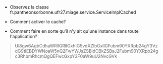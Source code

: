 * Observez la classe fr.pantheonsorbonne.ufr27.miage.service.ServiceImplCached

* Comment activer le cache? 
* Comment faire en sorte qu'il n'y ait qu'une instance dans toute l'application?

> Ui8gw6AgbCdhaWRlIGRlIGxhIG5vdXZlbGxlIGFubm90YXRpb24gY3VzdG9tIEBDYWNoaW5nQ2FwYWJsZSBldCBkZSBsJ2Fubm90YXRpb24gc3RhbmRhcmQgQEFwcGxpY2F0aW9uU2NvcGVk

